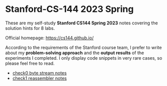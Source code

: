 # Stanford-CS-144 2023 Spring

These are my self-study **Stanford CS144 Spring 2023** notes covering the solution hints for 8 labs.

Official homepage: https://cs144.github.io/

According to the requirements of the Stanford course team, I prefer to write about my **problem-solving approach** and the **output results** of the experiments I completed. I only display code snippets in very rare cases, so please feel free to read.

- [check0 byte stream notes](check0/README.md)
- [check1 reassembler notes](check1/README.md)